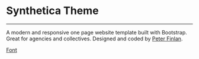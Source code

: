 # Synthetica Theme
---
A modern and responsive one page website template built with Bootstrap. Great for agencies and collectives. Designed and coded by [Peter Finlan](https://github.com/peterfinlan). 


[Font](https://tympanus.net/codrops/2016/04/29/freebie-synthetica-one-page-website-template/)
